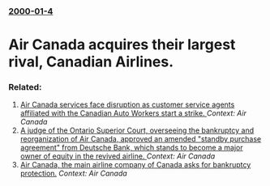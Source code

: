 ### [2000-01-4](/news/2000/01/4/index.md)

# Air Canada acquires their largest rival, Canadian Airlines.




### Related:

1. [Air Canada services face disruption as customer service agents affiliated with the Canadian Auto Workers start a strike. ](/news/2011/06/14/air-canada-services-face-disruption-as-customer-service-agents-affiliated-with-the-canadian-auto-workers-start-a-strike.md) _Context: Air Canada_
2. [ A judge of the Ontario Superior Court, overseeing the bankruptcy and reorganization of Air Canada, approved an amended "standby purchase agreement" from Deutsche Bank, which stands to become a major owner of equity in the revived airline. ](/news/2004/05/5/a-judge-of-the-ontario-superior-court-overseeing-the-bankruptcy-and-reorganization-of-air-canada-approved-an-amended-standby-purchase-ag.md) _Context: Air Canada_
3. [ Air Canada, the main airline company of Canada asks for bankruptcy protection.](/news/2003/04/1/air-canada-the-main-airline-company-of-canada-asks-for-bankruptcy-protection.md) _Context: Air Canada_
